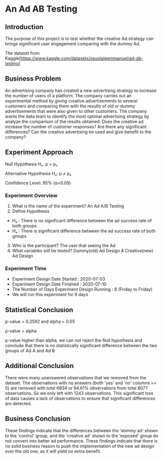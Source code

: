 # An Ad AB Testing
## Introduction
The purpose of this project is to test whether the creative Ad strategy can brings significant user engagement comparing with the dummy Ad.

The dataset from Kaggle[https://www.kaggle.com/datasets/osuolaleemmanuel/ad-ab-testing]

## Business Problem
An advertising company has created a new advertising strategy to increase the number of users of a platform. The company carries out an experimental method by giving creative advertisements to several customers and comparing them with the results of old or dummy advertisements that were also given to other customers. The company wants the data team to identify the most optimal advertising strategy by analyze the comparison of the results obtained. Does the creative ad increase the number of customer responses? Are there any significant differences? Can the creative advertising be used and give benefit to the company?

## Experiment Approach
Null Hypothesis Hₒ: p = pₒ

Alternative Hypothesis Hₐ: p ≠ pₒ

Confidence Level: 95% (α=0.05)

### Experiment Overview
1. What is the name of the experiment? An Ad A/B Testing
2. Define Hypothesis
- Hₒ : There is no significant difference between the ad success rate of both groups
- Hₐ : There is significant difference between the ad success rate of both groups
3. Who is the participant? The user that seeing the Ad
4. What variables will be tested? Dummy(old) Ad Design & Creative(new) Ad Design

### Experiment Time
- Experiment Design Date Started : 2020-07-03
- Experiment Design Date Finished : 2020-07-10
- The Number of Days Experiment Design Running : 8 (Friday to Friday)
- We will run this experiment for 8 days

## Statistical Conclusion
p-value = 0.2592 and alpha = 0.05

p-value > alpha

p-value higher than alpha, we can not reject the Null hypothesis and conclude that there is no statistically significant difference between the two groups of Ad A and Ad B

## Additional Conclusion
There were many unanswered observations that we removed from the dataset. The observations with no answers (both 'yes' and 'no' columns == 0) are removed with total 6834 or 84.61% observations from total 8077 observations. So we only left with 1243 observations. This significant loss of data causes a lack of observations to ensure that significant differences are detected.

## Business Conclusion
These findings indicate that the differences between the 'dummy ad' shown to the 'control' group, and the 'creative ad' shown to the 'exposed' group do not convert into better ad performance. These findings indicate that there is no solid business reason to push the implementation of the new ad design over the old one, as it will yield no extra benefit.
